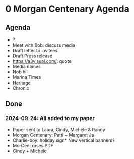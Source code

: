 # 0 Morgan Centenary Agenda

## Agenda

* ?
* Meet with Bob: discuss media
* Draft letter to invitees
* Draft Press release
* https://a3visual.com/: quote
* Media names
* Nob hill
* Marina Times
* Heritage
* Chronic



## Done

### 2024-09-24: All added to my paper

* Paper sent to Laura, Cindy, Michele & Randy
* Morgan Centenary: Patti ~ Margaret Ja
* Charlie-boy: holiday sign* New vertical banners?
* MorCen: roses PDF
* Cindy + Michele